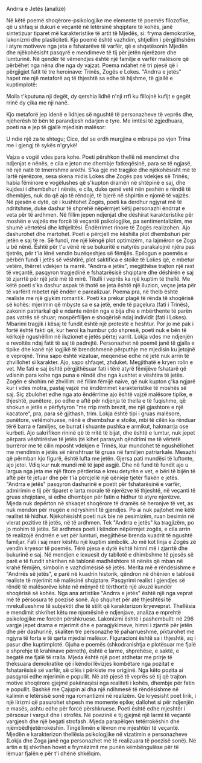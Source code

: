 Andrra e Jetës (analizë)

Në këtë poemë shoqërore-psikologjike me elemente të poemës filozofike, që u shfaq si dukuri e veçantë në letërsinë shqiptare të kohës, janë sintetizuar tiparet më karakteristike të artit të Mjedës, si: fryma demokratike, lakonizmi dhe plasticiteti. Kjo poemë është vazhdim, shtjellim i përgjithshëm i atyre motiveve nga jeta e fshatarëve të varfër, që e shqetësonin Mjedën dhe njëkohësisht pasqyrë e mendimeve të tij për jetën njerëzore dhe lumturinë.
Në qendër të vëmendjes është një familje e varfër malësore që përbëhet nga nëna dhe nga dy vajzat. Poema ndahet në tri pjesë që i përgjigjet fatit të tre heroinave: Trinës, Zogës e Lokes.
"Andrra e jetës" hapet me një metaforë aq të thjeshtë sa edhe të hijshme, të gjallë e kuptimplotë:

Molla t'kputuna nji degët,
dy qershia lidhë n'nji rrfi
ku fillojnë kufijt e gegët
rrinë dy çika me nji nanë.

Kjo metaforë jep idenë e lidhjes së ngushtë të personazheve të veprës dhe, njëherësh të bën të parandjesh ndarjen e tyre. Me imtësi të zgjedhuara, poeti na e jep të gjallë mjedisin malësor:

U ndie një za te shtegu;
Cice, del se erdh murgjina
e mbrapa po vjen Trina
me i gjengj të sykës n'grykë!

Vajza e vogël vdes para kohe. Poeti përshkon thellë në mendimet dhe ndjenjat e nënës, e cila e jeton me dhembje fatkeqësinë, para se të ngjasë, në një natë të tmerrshme ankthi. S'ka gjë më tragjike dhe njëkohësisht më të lartë njerëzore, sesa skena midis Lokes dhe Zogës pas vdekjes së Trinës; habia fëminore e vogëlushes që s'kupton dramën në shtëpinë e saj, dhe kujdesi i dhembshur i nënës, e cila, duke qenë vetë nën peshën e rëndë të dhembjes, nuk do që ajo të rëndojë, të bjerë në shpirtin e njomë të vajzës.
Në pjesën e dytë, që i kushtohet Zogës, poeti ka derdhur ngjyrat më të ndritshme, duke dashur të shprehë nëpërmjet këtij personazhi ëndrrat e veta për të ardhmen. Në fillim jepen ndjenjat dhe dëshirat karakteristike për moshën e vajzës me forcë të veçantë psikologjike, pa sentimentalizëm, me shumë vërtetësi dhe kthjelltësi. Ëndërrimet rinore të Zogës realizohen. Ajo dashurohet dhe martohet. Poeti e përcjell me këshilla plot dhembshuri për jetën e saj të re. Së fundi, me një këngë plot optimizëm, na lajmëron se Zoga u bë nënë.
Është për t'u vënë rè se bukuritë e natyrës parakalojnë njëra pas tjetrës, për t'ia lënë vendin buzëqeshjes së fëmijës. Epilogun e poemës e përbën fundi i jetës së vështirë, plot saktifica e stoike të Lokes që, e mbetur vetëm, thërret vdekjen ta marrë.
"Andrra e jetës", megjithëse trajton një rast të veçantë, pasqyron tragjedinë e fshatarësisë shqiptare dhe dëshirën e saj të zjarrtë për një jetë më të mirë. Titulli i veprës ka një kuptim të thellë. Me këtë poeti s'ka dashur aspak të thotë se jeta është një iluzion, veçse jeta për të varfërit mbetet një ëndërr e parealizuar. Poema pra, në thelb është realiste me një gjykim romantik. Poeti ka prekur plagë të rënda të shoqërisë së kohës: mjerimin që mbyste
sa e sa jetë, ende të paçelura (fati i Trinës), zakonin patriarkal që e ndante nënën nga e bija dhe e mbërthente të parën pas vatrës së shuar; mospërfilljen e shoqërisë ndaj individit (fati i Lokes). Mbarimi tragjik i kësaj të fundit është një protestë e heshtur. Por jo më pak i fortë është fakti që, kur heroi ka humbur çdo shpresë, poeti nuk e bën të kërkojë ngushëllim në iluzionet e jetës përtej varrit. Lokja vdes me ndjenjën e revoltës ndaj fatit të saj të padrejtë. Personazhet në poemë janë të gjalla e tipike dhe kanë një logjikë të brendshmenë përputhje me mjedisin ku jetojnë e veprojnë. Trina sapo është vizatuar, meqenëse edhe në jetë nuk arrin të zhvillohet si karakter. Ajo, sapo shfaqet, zhduket. Megjithatë e kryen rolin e vet. Me fati e saj është përgjithësuar fati i tërë atyrë fëmijëve fshatarë që vdisnin para kohe nga puna e rëndë dhe nga kushtet e vështira të jetës.
Zogën e shohim në zhvillim: në fillim fëmijë naive, që nuk kupton ç'ka ngjarë kur i vdes motra, pastaj vajzë me ëndërrimet karakteristike të moshës së saj. Siç zbulohet edhe nga ato ëndërrime ajo është vajzë malësore tipike, e thjeshtë, punëtore, po edhe e aftë për ndjenja të thella e të fuqishme, që shokun e jetës e përfytyron "me rrip rreth brezit, me një gjashtore e një kacatore", pra, para së gjithash, trim.
Lokja është tipi i gruas malësore, punëtore, vetëmohuese, nënë e dhembshur e stoike, mbi të cilën ka rënduar tërë barra e familjes, se burrat i shuante pushka e armikut, hakmarrja ose kurbeti. Ajo sakrifikon rininë që të rritë të bijat, dhe është e lumtur, nuk jepet përpara vështirësive të jetës (të kihet parasysh qëndrimi me të vërtetë burrëror me të cilin mposht vdekjen e Trinës, kur mundohet të ngushëllohet me mendimin e jetës së nënshtruar të gruas në familjen patriarkale.
Mesazhi që përmban kjo figurë, është lufta me jetën. Gjersa pati mundësi të luftonte, ajo jetoi. Vdiq kur nuk mundi më të japë asgjë. Dhe në fund të fundit ajo u largua nga jeta me një fitore përderisa e kreu detyrën e vet, e bëri të bijën të aftë për të jetuar dhe për t'ia përcjellë një qënieje tjetër flakën e jetës.
"Andrra e jetës" pasqyron dashurinë e poetit për fshatarësinë e varfër, admirimin e tij për tiparet e larta morale të njerëzve të thjeshtë, në veçanti të gruas shqiptare, si edhe dhembjen për fatin e hidhur të atyre njerëzve. Mjeda nuk depërton në shkaqet shoqërore të dramës së heronjve të vet, as nuk mendon për rrugën e ndryshimit të gjendjes. Po ai nuk pajtohet me këtë realitet të hidhur. Njëkohësisht poeti nuk bie në pesimizëm, ruan besimin në vlerat pozitive të jetës, në të ardhmen. Tek "Andrra e jetës" ka tragjizëm, po jo mohim të jetës. Së ardhmes poeti i këndon nëpërmjet zogës, e cila arrin të realizojë ëndrrën e vet për lumturi, megjithëse brenda kuadrit të ngushtë familjar. Fati i saj merr kështu një kuptim simbolik.
Jo më kot linja e Zogës zë vendin kryesor të poemës. Tërë pjesa e dytë është himni më i zjarrtë dhe bukurinë e saj. Në mendjen e lexuesit dy tabllotë e dhimbshme të pjesës së parë e të fundit shkrihen në tablonë madhështore të nënës që mban në krahë fëmijën, simbolin e vazhdimësisë së jetës.
Merita më e rëndësishme e "Andrrës së jetës", e parë në kuadrin historik, qëndron në dhënien e tablosë realiste të mjerimit në malësinë shqiptare. Pasqyrimi realist i gjendjes së rëndë të malësorëve ishte në mënyrë të tërthortë një akuzë kundër shoqërisë së kohës.
Nga ana artistike "Andrra e jetës" është një nga veprat më të përsosura të poezisë sonë. Ajo shquhet për atë thjeshtësi të mrekullueshme të subjektit dhe të stilit që karakterizon kryeveprat. Thellësia e mendimit shkrihet këtu me njomësinë e ndjenjave, analiza e mprehtë psikologjike me forcën përshkruese. Lakonizmi është i pashembullt: në 296 vargje jepet drama e mjerimit dhe e paragjykimeve, himni i zjarrtë për jetën dhe për dashurinë, skaliten tre personazhe të paharrueshme, pikturohet me ngjyra të forta e të qarta mjedisi malësor. Figuracioni është sa i thjeshtë, aq i pasur dhe kuptimplotë. Gjuha e poemës (shkodranishtja e plotësuar me fjalë e shprehje të krahinave përreth), është e larme, shprehëse, e saktë, e begatë me fjalë të rralla.
Mjeda është një poet atdhetar me prirje të theksuara demokratike që i këndoi lëvizjes kombëtare nga pozitat e fshatarësisë së varfër, së cilës i përkiste me origjinë. Nga këto pozita ai pasqyroi edhe mjerimin e popullit. Në atë pjesë të veprës së tij që trajton motive shoqërore gjejmë pakënaqësi nga realiteti i kohës, dhembje për fatin e popullit. Bashkë me Çajupin ai dha një ndihmesë të rëndësishme në kalimin e letërsisë sonë nga romantizmi në realizëm.
Qe kryesisht poet lirik, i një lirizmi që pasurohet shpesh me momente epike; dallohet si për ndjenjën e masës, ashtu edhe për forcë përshkruese. Poeti është edhe mjeshtër i përsosur i vargut dhe i strofës. Në poezinë e tij gjejmë një larmi të veçantë vargjesh dhe një begati strofash. Mjeda parapëlqen tetërrokëshin dhe njëmbëdhjetërrokëshin. Tingëllimën e lëvron me mjeshtëri të veçantë.
Mjedën e karakterizon thellësia psikologjike në vizatimin e personazheve (Lokja dhe Zoga janë nga personazhet më të realizuara të poezisë sonë).
Në artin e tij shkrihen hovet e frymëzimit me punën këmbëngulëse për të lëmuar fjalën e për t'i dhënë shkëlqim.